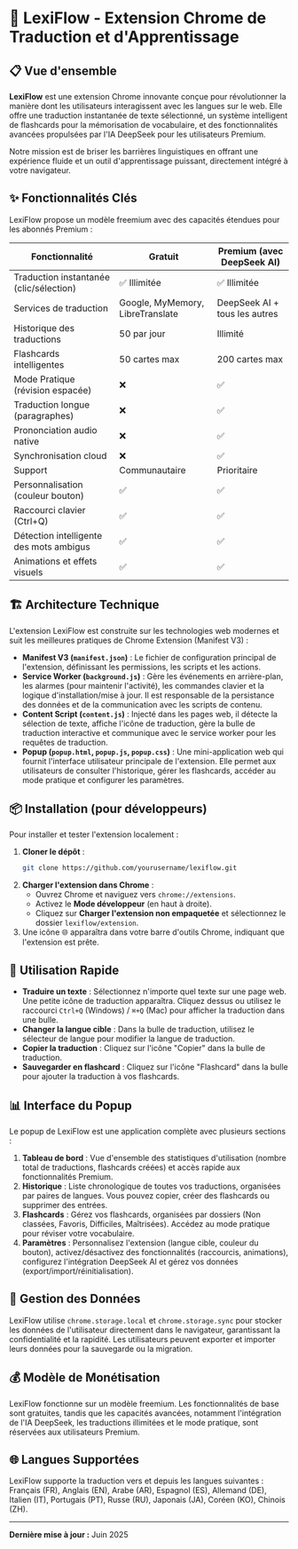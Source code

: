 # 🚀 LexiFlow - Extension Chrome de Traduction et d'Apprentissage

## 📋 Vue d'ensemble

**LexiFlow** est une extension Chrome innovante conçue pour révolutionner la manière dont les utilisateurs interagissent avec les langues sur le web. Elle offre une traduction instantanée de texte sélectionné, un système intelligent de flashcards pour la mémorisation de vocabulaire, et des fonctionnalités avancées propulsées par l'IA DeepSeek pour les utilisateurs Premium.

Notre mission est de briser les barrières linguistiques en offrant une expérience fluide et un outil d'apprentissage puissant, directement intégré à votre navigateur.

## ✨ Fonctionnalités Clés

LexiFlow propose un modèle freemium avec des capacités étendues pour les abonnés Premium :

| Fonctionnalité                      | Gratuit       | Premium (avec DeepSeek AI) |
|-------------------------------------|---------------|----------------------------|
| Traduction instantanée (clic/sélection) | ✅ Illimitée  | ✅ Illimitée               |
| Services de traduction              | Google, MyMemory, LibreTranslate | DeepSeek AI + tous les autres |
| Historique des traductions          | 50 par jour   | Illimité                   |
| Flashcards intelligentes            | 50 cartes max | 200 cartes max             |
| Mode Pratique (révision espacée)    | ❌            | ✅                         |
| Traduction longue (paragraphes)     | ❌            | ✅                         |
| Prononciation audio native          | ❌            | ✅                         |
| Synchronisation cloud               | ❌            | ✅                         |
| Support                             | Communautaire | Prioritaire                |
| Personnalisation (couleur bouton)   | ✅            | ✅                         |
| Raccourci clavier (Ctrl+Q)          | ✅            | ✅                         |
| Détection intelligente des mots ambigus | ✅            | ✅                         |
| Animations et effets visuels        | ✅            | ✅                         |

## 🏗️ Architecture Technique

L'extension LexiFlow est construite sur les technologies web modernes et suit les meilleures pratiques de Chrome Extension (Manifest V3) :

*   **Manifest V3 (`manifest.json`)** : Le fichier de configuration principal de l'extension, définissant les permissions, les scripts et les actions.
*   **Service Worker (`background.js`)** : Gère les événements en arrière-plan, les alarmes (pour maintenir l'activité), les commandes clavier et la logique d'installation/mise à jour. Il est responsable de la persistance des données et de la communication avec les scripts de contenu.
*   **Content Script (`content.js`)** : Injecté dans les pages web, il détecte la sélection de texte, affiche l'icône de traduction, gère la bulle de traduction interactive et communique avec le service worker pour les requêtes de traduction.
*   **Popup (`popup.html`, `popup.js`, `popup.css`)** : Une mini-application web qui fournit l'interface utilisateur principale de l'extension. Elle permet aux utilisateurs de consulter l'historique, gérer les flashcards, accéder au mode pratique et configurer les paramètres.

## 📦 Installation (pour développeurs)

Pour installer et tester l'extension localement :

1.  **Cloner le dépôt** :
    ```bash
    git clone https://github.com/yourusername/lexiflow.git
    ```
2.  **Charger l'extension dans Chrome** :
    *   Ouvrez Chrome et naviguez vers `chrome://extensions`.
    *   Activez le **Mode développeur** (en haut à droite).
    *   Cliquez sur **Charger l'extension non empaquetée** et sélectionnez le dossier `lexiflow/extension`.
3.  Une icône 🌐 apparaîtra dans votre barre d'outils Chrome, indiquant que l'extension est prête.

## 🚀 Utilisation Rapide

*   **Traduire un texte** : Sélectionnez n'importe quel texte sur une page web. Une petite icône de traduction apparaîtra. Cliquez dessus ou utilisez le raccourci `Ctrl+Q` (Windows) / `⌘+Q` (Mac) pour afficher la traduction dans une bulle.
*   **Changer la langue cible** : Dans la bulle de traduction, utilisez le sélecteur de langue pour modifier la langue de traduction.
*   **Copier la traduction** : Cliquez sur l'icône "Copier" dans la bulle de traduction.
*   **Sauvegarder en flashcard** : Cliquez sur l'icône "Flashcard" dans la bulle pour ajouter la traduction à vos flashcards.

## 📊 Interface du Popup

Le popup de LexiFlow est une application complète avec plusieurs sections :

1.  **Tableau de bord** : Vue d'ensemble des statistiques d'utilisation (nombre total de traductions, flashcards créées) et accès rapide aux fonctionnalités Premium.
2.  **Historique** : Liste chronologique de toutes vos traductions, organisées par paires de langues. Vous pouvez copier, créer des flashcards ou supprimer des entrées.
3.  **Flashcards** : Gérez vos flashcards, organisées par dossiers (Non classées, Favoris, Difficiles, Maîtrisées). Accédez au mode pratique pour réviser votre vocabulaire.
4.  **Paramètres** : Personnalisez l'extension (langue cible, couleur du bouton), activez/désactivez des fonctionnalités (raccourcis, animations), configurez l'intégration DeepSeek AI et gérez vos données (export/import/réinitialisation).

## 💾 Gestion des Données

LexiFlow utilise `chrome.storage.local` et `chrome.storage.sync` pour stocker les données de l'utilisateur directement dans le navigateur, garantissant la confidentialité et la rapidité. Les utilisateurs peuvent exporter et importer leurs données pour la sauvegarde ou la migration.

## 💰 Modèle de Monétisation

LexiFlow fonctionne sur un modèle freemium. Les fonctionnalités de base sont gratuites, tandis que les capacités avancées, notamment l'intégration de l'IA DeepSeek, les traductions illimitées et le mode pratique, sont réservées aux utilisateurs Premium.

## 🌐 Langues Supportées

LexiFlow supporte la traduction vers et depuis les langues suivantes :
Français (FR), Anglais (EN), Arabe (AR), Espagnol (ES), Allemand (DE), Italien (IT), Portugais (PT), Russe (RU), Japonais (JA), Coréen (KO), Chinois (ZH).

---

**Dernière mise à jour :** Juin 2025
